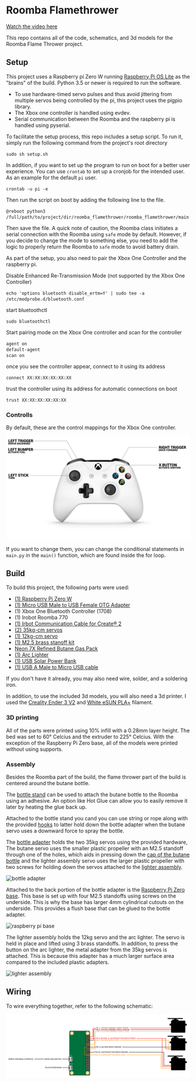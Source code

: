 # Roomba Flamethrower
[Watch the video here](https://youtube.com/alfredosequeida)

This repo contains all of the code, schematics, and 3d models for the Roomba Flame Thrower project.

## Setup
This project uses a Raspberry pi Zero W running [Raspberry Pi OS Lite](https://www.raspberrypi.org/software/operating-systems/) as the "brains" of the build. Python 3.5 or newer is required to run the software.

- To use hardware-timed servo pulses and thus avoid jittering from multiple servos being controlled by the pi, this project uses the pigpio library. 
- The Xbox one controller is handled using evdev.
- Serial communication between the Roomba and the raspberry pi is handled using pyserial.


To facilitate the setup process, this repo includes a setup script. To run it, simply run the following command from the project's root directory

```
sudo sh setup.sh
```

In addition, if you want to set up the program to run on boot for a better user experience. You can use `crontab` to set up a cronjob for the intended user. As an example for the default `pi` user.

```
crontab -u pi -e
```

Then run the script on boot by adding the following line to the file.

```
@reboot python3 /full/path/to/project/dir/roomba_flamethrower/roomba_flamethrower/main.py
```

Then save the file. A quick note of caution, the Roomba class initiates a serial connection with the Roomba using `safe` mode by default. However, if you decide to change the mode to something else, you need to add the logic to properly return the Roomba to `safe` mode to avoid battery drain.

As part of the setup, you also need to pair the Xbox One Controller and the raspberry pi.

Disable Enhanced Re-Transmission Mode (not supported by the Xbox One Controller)
```
echo 'options bluetooth disable_ertm=Y' | sudo tee -a /etc/modprobe.d/bluetooth.conf
```

start bluetoothctl 
```
sudo bluetoothctl
```

Start pairing mode on the Xbox One controller and scan for the controller
```
agent on
default-agent
scan on
```

once you see the controller appear, connect to it using its address
```
connect XX:XX:XX:XX:XX:XX
```

trust the controller using its address for automatic connections on boot
```
trust XX:XX:XX:XX:XX:XX
```

### Controlls
By default, these are the control mappings for the Xbox One controller.

![controll mappings](https://raw.githubusercontent.com/AlfredoSequeida/roomba_flamethrower/main/assets/xbox_one_controller.png)

If you want to change them, you can change the conditional statements in `main.py` in the `main()` function, which are found inside the for loop.

## Build
To build this project, the following parts were used:
- [(1) Raspberry Pi Zero W](https://www.raspberrypi.org/products/raspberry-pi-zero-w/)
- [(1) Micro USB Male to USB Female OTG Adapter](https://www.amazon.com/Ksmile®-Female-Adapter-SamSung-tablets/dp/B01C6032G0)
- (1) Xbox One Bluetooth Controller (1708)
- (1) Irobot Roomba 770
- [(1) Irbot Communication Cable for Create® 2](https://store.irobot.com/default/parts-and-accessories/create-accessories/communication-cable-for-create-2/4466502.html)
- [(2) 35kg-cm servos](https://www.amazon.com/ZOSKAY-Coreless-Digital-Stainless-arduino/dp/B07S9XZYN2)
- [(1) 12kg-cm servo](https://www.amazon.com/4-Pack-MG996R-Torque-Digital-Helicopter/dp/B07MFK266B)
- [(1) M2.5 brass stanoff kit](https://www.amazon.com/LBY-Multi-function-Combination-Screwdriver-Green/dp/B07GK6812D)
- [Neon 7X Refined Butane Gas Pack](https://www.amazon.com/Neon-Refined-Butane-300ml-Pack/dp/B072FR3LT2)
- [(1) Arc Lighter](https://www.amazon.com/lcfun-Waterproof-Windproof-Rechargeable-Flameless-Plasma-Camouflage/dp/B07GCHLDWR)
- [(1) USB Solar Power Bank](https://www.amazon.com/gp/product/B07T2NRK8G)
- [(1) USB A Male to Micro USB cable](https://www.amazon.com/10ft3Pack-Charging-Smartphone-Connection-Blackwhite/dp/B06XYH75NQ)

If you don't have it already, you may also need wire, solder, and a soldering iron.

In addition, to use the included 3d models, you will also need a 3d printer. I used the [Creality Ender 3 V2](https://www.amazon.com/Creality-Printer-Printing-Function-220x220x250mm/dp/B07FFTHMMN) and [White eSUN PLA+](https://www.amazon.com/eSUN-1-75mm-Printer-Filament-2-2lbs/dp/B01EKEMFQS) filament.


### 3D printing
All of the parts were printed using 10% infill with a 0.28mm layer height. The bed was set to 60° Celcius and the extruder to 225° Celcius. With the exception of the Raspberry Pi Zero base, all of the models were printed without using supports.

### Assembly
Besides the Roomba part of the build, the flame thrower part of the build is centered around the butane bottle.

The [bottle stand](https://github.com/AlfredoSequeida/roomba_flamethrower/blob/main/models/bottle_stand.stl) can be used to attach the butane bottle to the Roomba using an adhesive. An option like Hot Glue can allow you to easily remove it later by heating the glue back up.

Attached to the bottle stand you cand you can use string or rope along with the provided [hooks](https://github.com/AlfredoSequeida/roomba_flamethrower/blob/main/models/hook.stl) to latter hold down the bottle adapter when the butane servo uses a downward force to spray the bottle. 

The [bottle adapter](https://github.com/AlfredoSequeida/roomba_flamethrower/blob/main/models/bottle_adapter.stl) holds the two 35kg servos using the provided hardware, The butane servo uses the smaller plastic propeller with an M2.5 standoff through one of the holes, which aids in pressing down the [cap of the butane bottle](https://github.com/AlfredoSequeida/roomba_flamethrower/blob/main/models/cap.stl) and the lighter assembly servo uses the larger plastic propeller with two screws for holding down the servos attached to the [lighter assembly](https://github.com/AlfredoSequeida/roomba_flamethrower/blob/main/models/lighter_assembly.stl).

![bottle adapter]()

Attached to the back portion of the bottle adapter is the [Raspberry Pi Zero base](https://github.com/AlfredoSequeida/roomba_flamethrower/blob/main/models/rpi_zero_base.stl). This base is set up with four M2.5 standoffs using screws on the underside. This is why the base has larger 4mm cylindrical cutouts on the underside. This provides a flush base that can be glued to the bottle adapter.

![raspberry pi base]()

The lighter assembly holds the 12kg servo and the arc lighter. The servo is held in place and lifted using 3 brass standoffs. In addition, to press the button on the arc lighter, the metal adapter from the 35kg servos is attached. This is because this adapter has a much larger surface area compared to the included plastic adapters.

![lighter assembly]()

## Wiring
To wire everything together, refer to the following schematic:

![schematic](https://raw.githubusercontent.com/AlfredoSequeida/roomba_flamethrower/2f7eaa32ffcb4d6fdb0e34170aeb788799d9aadf/assets/schematic.svg)